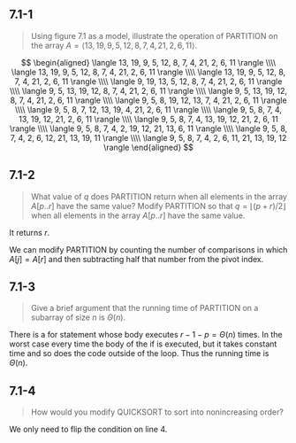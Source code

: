 ## 7.1-1

> Using figure 7.1 as a model, illustrate the operation of $\text{PARTITION}$ on the array $A = \langle 13, 19, 9, 5, 12, 8, 7, 4, 21, 2, 6, 11 \rangle$.

$$
\begin{aligned}
\langle 13, 19, 9, 5, 12, 8, 7, 4, 21, 2, 6, 11 \rangle \\\\
\langle 13, 19, 9, 5, 12, 8, 7, 4, 21, 2, 6, 11 \rangle \\\\
\langle 13, 19, 9, 5, 12, 8, 7, 4, 21, 2, 6, 11 \rangle \\\\
\langle 9, 19, 13, 5, 12, 8, 7, 4, 21, 2, 6, 11 \rangle \\\\
\langle 9, 5, 13, 19, 12, 8, 7, 4, 21, 2, 6, 11 \rangle \\\\
\langle 9, 5, 13, 19, 12, 8, 7, 4, 21, 2, 6, 11 \rangle \\\\
\langle 9, 5, 8, 19, 12, 13, 7, 4, 21, 2, 6, 11 \rangle \\\\
\langle 9, 5, 8, 7, 12, 13, 19, 4, 21, 2, 6, 11 \rangle \\\\
\langle 9, 5, 8, 7, 4, 13, 19, 12, 21, 2, 6, 11 \rangle \\\\
\langle 9, 5, 8, 7, 4, 13, 19, 12, 21, 2, 6, 11 \rangle \\\\
\langle 9, 5, 8, 7, 4, 2, 19, 12, 21, 13, 6, 11 \rangle \\\\
\langle 9, 5, 8, 7, 4, 2, 6, 12, 21, 13, 19, 11 \rangle \\\\
\langle 9, 5, 8, 7, 4, 2, 6, 11, 21, 13, 19, 12 \rangle
\end{aligned}
$$

## 7.1-2

> What value of $q$ does $\text{PARTITION}$ return when all elements in the array $A[p..r]$ have the same value? Modify $\text{PARTITION}$ so that $q = \lfloor (p + r) / 2 \rfloor$ when all elements in the array $A[p..r]$ have the same value.

It returns $r$.

We can modify $\text{PARTITION}$ by counting the number of comparisons in which $A[j] = A[r]$ and then subtracting half that number from the pivot index.

## 7.1-3

> Give a brief argument that the running time of $\text{PARTITION}$ on a subarray of size $n$ is $\Theta(n)$.

There is a for statement whose body executes $r - 1 - p = \Theta(n)$ times. In the worst case every time the body of the if is executed, but it takes constant time and so does the code outside of the loop. Thus the running time is $\Theta(n)$.

## 7.1-4

> How would you modify $\text{QUICKSORT}$ to sort into nonincreasing order?

We only need to flip the condition on line 4.
